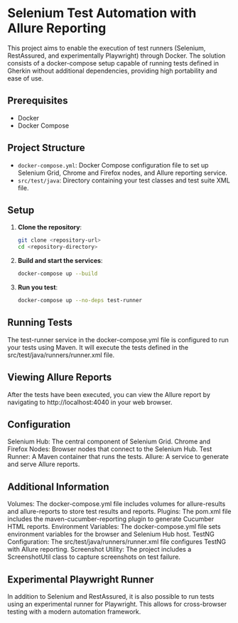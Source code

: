 # Selenium Test Automation with Allure Reporting
This project aims to enable the execution of test runners (Selenium, RestAssured, and experimentally Playwright) through Docker. The solution consists of a docker-compose setup capable of running tests defined in Gherkin without additional dependencies, providing high portability and ease of use.

## Prerequisites

- Docker
- Docker Compose

## Project Structure

- `docker-compose.yml`: Docker Compose configuration file to set up Selenium Grid, Chrome and Firefox nodes, and Allure reporting service.
- `src/test/java`: Directory containing your test classes and test suite XML file.

## Setup

1. **Clone the repository**:
   ```sh
   git clone <repository-url>
   cd <repository-directory>
   ```

2. **Build and start the services**:

    ```sh
    docker-compose up --build
    ```

3. **Run you test**:
    ```sh
    docker-compose up --no-deps test-runner
    ```

## Running Tests
The test-runner service in the docker-compose.yml file is configured to run your tests using Maven. It will execute the tests defined in the src/test/java/runners/runner.xml file.

## Viewing Allure Reports
After the tests have been executed, you can view the Allure report by navigating to http://localhost:4040 in your web browser.

## Configuration
Selenium Hub: The central component of Selenium Grid.
Chrome and Firefox Nodes: Browser nodes that connect to the Selenium Hub.
Test Runner: A Maven container that runs the tests.
Allure: A service to generate and serve Allure reports.

## Additional Information
Volumes: The docker-compose.yml file includes volumes for allure-results and allure-reports to store test results and reports.
Plugins: The pom.xml file includes the maven-cucumber-reporting plugin to generate Cucumber HTML reports.
Environment Variables: The docker-compose.yml file sets environment variables for the browser and Selenium Hub host.
TestNG Configuration: The src/test/java/runners/runner.xml file configures TestNG with Allure reporting.
Screenshot Utility: The project includes a ScreenshotUtil class to capture screenshots on test failure.

## Experimental Playwright Runner
In addition to Selenium and RestAssured, it is also possible to run tests using an experimental runner for Playwright. This allows for cross-browser testing with a modern automation framework.